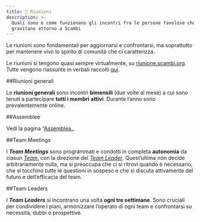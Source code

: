 ```yaml
---
title: 💆 Riunioni 
description: >-
  Quali sono e come funzionano gli incontri fra le persone favolose che
  gravitano attorno a Scambi
---
```

Le riunioni sono fondamentali per aggiornarsi e confrontarsi, ma soprattutto per mantenere vivo lo spirito di comunità che ci caratterizza.

Le riunioni si tengono quasi sempre virtualmente, su [riunione.scambi.org](https://riunione.scambi.org). Tutte vengono riassunte in verbali raccolti [qui](https://nuvola.scambi.org/f/1114).

##Riunioni generali

Le **riunioni generali** sono incontri **bimensili** (due volte al mese) a cui sono tenuti a partecipare **tutti i membri** **attivi**. Durante l’anno sono prevalentemente online.

##Assemblee

Vedi la pagina “[Assemblea](associazione/assemblea.md)„.

##Team Meetings

I _**Team Meetings**_ sono programmati e condotti in completa **autonomia** da ciasun [_Team_](staff/teams/), con la direzione del [_Team Leader_](staff/ruoli/team-leader.md). Quest’ultimə non decide arbitrariamente nulla, ma si preoccupa che ci si ritrovi quando è necessario, che si tocchino tutte le questioni in sospeso e che si discuta attivamente del futuro e dell’efficacia del team.

##Team Leaders

I _**Team Leaders**_ si incontrano una volta **ogni tre settimane**. Sono cruciali per condividere i piani, armonizzare l’operato di ogni team e confrontarsi su necessità, dubbi o prospettive.

